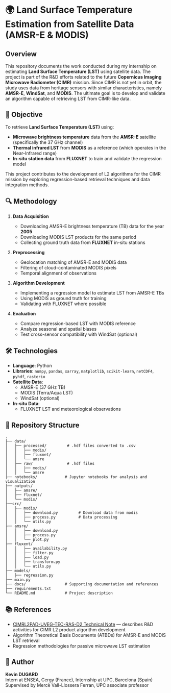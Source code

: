 # 🌍 Land Surface Temperature Estimation from Satellite Data (AMSR-E & MODIS)

## Overview

This repository documents the work conducted during my internship on estimating **Land Surface Temperature (LST)** using satellite data. The project is part of the R&D efforts related to the future **Copernicus Imaging Microwave Radiometer (CIMR)** mission. Since CIMR is not yet in orbit, the study uses data from heritage sensors with similar characteristics, namely **AMSR-E**, **WindSat**, and **MODIS**. The ultimate goal is to develop and validate an algorithm capable of retrieving LST from CIMR-like data.

## 🚀 Objective

To retrieve **Land Surface Temperature (LST)** using:

- **Microwave brightness temperature** data from the **AMSR-E** satellite (specifically the 37 GHz channel)
- **Thermal infrared LST** from **MODIS** as a reference (which operates in the Near-Infrared range)
- **In-situ station data** from **FLUXNET** to train and validate the regression model

This project contributes to the development of L2 algorithms for the CIMR mission by exploring regression-based retrieval techniques and data integration methods.

## 🔍 Methodology

1. **Data Acquisition**
   - Downloading AMSR-E brightness temperature (TB) data for the year **2005**
   - Downloading MODIS LST products for the same period
   - Collecting ground truth data from **FLUXNET** in-situ stations

2. **Preprocessing**
   - Geolocation matching of AMSR-E and MODIS data
   - Filtering of cloud-contaminated MODIS pixels
   - Temporal alignment of observations

3. **Algorithm Development**
   - Implementing a regression model to estimate LST from AMSR-E TBs
   - Using MODIS as ground truth for training
   - Validating with FLUXNET where possible

4. **Evaluation**
   - Compare regression-based LST with MODIS reference
   - Analyze seasonal and spatial biases
   - Test cross-sensor compatibility with WindSat (optional)

## 🛠 Technologies

- **Language**: Python
- **Libraries**: `numpy`, `pandas`, `xarray`, `matplotlib`, `scikit-learn`, `netCDF4`, `pyhdf`, `rasterio`
- **Satellite Data**:
  - AMSR-E (37 GHz TB)
  - MODIS (Terra/Aqua LST)
  - WindSat (optional)
- **In-situ Data**:
  - FLUXNET LST and meteorological observations

## 📁 Repository Structure

```
.
├── data/
│   ├── processed/         # .hdf files converted to .csv
│   │   ├── modis/ 
│   │   ├── fluxnet/ 
│   │   └── amsre
│   ├── raw/               # .hdf files
│   │   ├── modis/
│   │   └── amsre
├── notebooks/            # Jupyter notebooks for analysis and visualization
├── outputs/
│   ├── amsre/         
│   ├── fluxnet/         
│   └── modis/
├──src/
│   ├── modis/
│   │   ├── download.py         # Download data from modis
│   │   ├── process.py          # Data processing
│   │   └── utils.py      
├── amsre/
│   │   ├── download.py  
│   │   ├── process.py   
│   │   └── plot.py   
├── fluxent/
│   │   ├── availability.py  
│   │   ├── filter.py 
│   │   ├── load.py 
│   │   ├── transform.py   
│   │   └── utils.py    
├── models/
│   ├── regression.py       
├── main.py
├── docs/                 # Supporting documentation and references  
├── requirements.txt
└── README.md             # Project description
```

## 📚 References

- [CIMRL2PAD-UVEG-TEC-RAS-D2 Technical Note](./docs/CIMRL2PAD-UVEG-TEC-RAS-D2.pdf) — describes R&D activities for CIMR L2 product algorithm development
- Algorithm Theoretical Basis Documents (ATBDs) for AMSR-E and MODIS LST retrieval
- Regression methodologies for passive microwave LST estimation

## 👤 Author

**Kevin DUGARD**  
Intern at ENSEA, Cergy (France), Internship at UPC, Barcelona (Spain)
Supervised by Mercè Vall-Llossera Ferran, UPC associate professor
